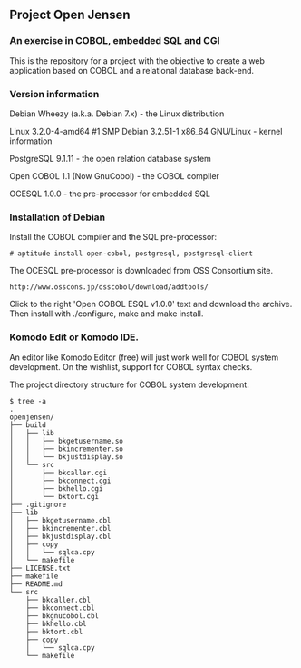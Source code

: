 ## Project Open Jensen

### An exercise in COBOL, embedded SQL and CGI

This is the repository for a project with the objective to create a web application
based on COBOL and a relational database back-end.


### Version information

Debian Wheezy (a.k.a. Debian 7.x) - the Linux distribution

Linux 3.2.0-4-amd64 #1 SMP Debian 3.2.51-1 x86_64 GNU/Linux - kernel information

PostgreSQL 9.1.11 - the open relation database system

Open COBOL 1.1 (Now GnuCobol) - the COBOL compiler

OCESQL 1.0.0 - the pre-processor for embedded SQL


### Installation of Debian

Install the COBOL compiler and the SQL pre-processor:

    # aptitude install open-cobol, postgresql, postgresql-client
    
The OCESQL pre-processor is downloaded from OSS Consortium site.
    
    http://www.osscons.jp/osscobol/download/addtools/

Click to the right 'Open COBOL ESQL v1.0.0' text and download the archive.
Then install with ./configure, make and make install.


### Komodo Edit or Komodo IDE.

An editor like Komodo Editor (free) will just work well for COBOL system
development. On the wishlist, support for COBOL syntax checks.

The project directory structure for COBOL system development:

    $ tree -a
    .
    openjensen/
    ├── build
    │   ├── lib
    │   │   ├── bkgetusername.so
    │   │   ├── bkincrementer.so
    │   │   └── bkjustdisplay.so
    │   └── src
    │       ├── bkcaller.cgi
    │       ├── bkconnect.cgi
    │       ├── bkhello.cgi
    │       └── bktort.cgi
    ├── .gitignore
    ├── lib
    │   ├── bkgetusername.cbl
    │   ├── bkincrementer.cbl
    │   ├── bkjustdisplay.cbl
    │   ├── copy
    │   │   └── sqlca.cpy
    │   └── makefile
    ├── LICENSE.txt
    ├── makefile
    ├── README.md
    └── src
        ├── bkcaller.cbl
        ├── bkconnect.cbl
        ├── bkgnucobol.cbl
        ├── bkhello.cbl
        ├── bktort.cbl
        ├── copy
        │   └── sqlca.cpy
        └── makefile



